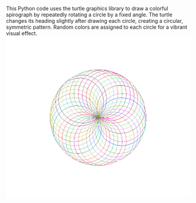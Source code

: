 This Python code uses the turtle graphics library to draw a colorful spirograph by repeatedly rotating a circle by a fixed angle. The turtle changes its heading slightly after drawing each circle, creating a circular, symmetric pattern. Random colors are assigned to each circle for a vibrant visual effect.
![Description](Screenshot.png)

